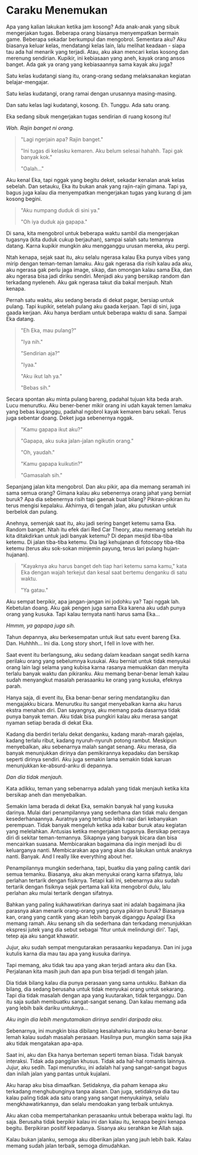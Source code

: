 # Caraku Menemukan

Apa yang kalian lakukan ketika jam kosong? Ada anak-anak yang sibuk mengerjakan tugas. Beberapa orang biasanya menyempatkan bermain game. Beberapa sekadar berkumpul dan mengobrol. Sementara aku? Aku biasanya keluar kelas, mendatangi kelas lain, lalu melihat keadaan - siapa tau ada hal menarik yang terjadi. Atau, aku akan mencari kelas kosong dan merenung sendirian. Kupikir, ini kebiasaan yang aneh, kayak orang ansos banget. Ada gak ya orang yang kebiasaannya sama kayak aku juga?

Satu kelas kudatangi siang itu, orang-orang sedang melaksanakan kegiatan belajar-mengajar.

Satu kelas kudatangi, orang ramai dengan urusannya masing-masing.

Dan satu kelas lagi kudatangi, kosong. Eh. Tunggu. Ada satu orang.

Eka sedang sibuk mengerjakan tugas sendirian di ruang kosong itu!

*Wah. Rajin banget ni orang.*

> "Lagi ngerjain apa? Rajin banget."
>
> "Ini tugas di kelasku kemaren. Aku belum selesai hahahh. Tapi gak banyak kok."
>
> "Oalah..."

Aku kenal Eka, tapi nggak yang begitu deket, sekadar kenalan anak kelas sebelah. Dan setauku, Eka itu bukan anak yang rajin-rajin gimana. Tapi ya, bagus juga kalau dia menyempatkan mengerjakan tugas yang kurang di jam kosong begini.

> "Aku numpang duduk di sini ya."
>
> "Oh iya duduk aja gapapa."

Di sana, kita mengobrol untuk beberapa waktu sambil dia mengerjakan tugasnya (kita duduk cukup berjauhan), sampai salah satu temannya datang. Karna kupikir mungkin aku mengganggu urusan mereka, aku pergi.

Ntah kenapa, sejak saat itu, aku selalu ngerasa kalau Eka punya vibes yang mirip dengan teman-teman lamaku. Aku gak ngerasa dia risih kalau ada aku, aku ngerasa gak perlu jaga image, sikap, dan omongan kalau sama Eka, dan aku ngerasa bisa jadi diriku sendiri. Menjadi aku yang bersikap random dan terkadang nyeleneh. Aku gak ngerasa takut dia bakal menjauh. Ntah kenapa.

Pernah satu waktu, aku sedang berada di dekat pagar, bersiap untuk pulang. Tapi kupikir, setelah pulang aku gaada kerjaan. Tapi di sini, juga gaada kerjaan. Aku hanya berdiam untuk beberapa waktu di sana. Sampai Eka datang.

> "Eh Eka, mau pulang?"
>
> "Iya nih."
>
> "Sendirian aja?"
>
> "Iyaa."
>
> "Aku ikut lah ya."
>
> "Bebas sih."

Secara spontan aku minta pulang bareng, padahal tujuan kita beda arah. Lucu menurutku. Aku bener-bener mikir orang ini udah kayak temen lamaku yang bebas kuganggu, padahal ngobrol kayak kemaren baru sekali. Terus juga sebentar doang. Deket juga sebenernya nggak.

> "Kamu gapapa ikut aku?"
>
> "Gapapa, aku suka jalan-jalan ngikutin orang."
>
> "Oh, yaudah."
>
> "Kamu gapapa kuikutin?"
>
> "Gamasalah sih."

Sepanjang jalan kita mengobrol. Dan aku pikir, apa dia memang seramah ini sama semua orang? Gimana kalau aku sebenernya orang jahat yang berniat buruk? Apa dia sebenernya risih tapi gaenak buat bilang? Pikiran-pikiran itu terus mengisi kepalaku. Akhirnya, di tengah jalan, aku putuskan untuk berbelok dan pulang.

Anehnya, semenjak saat itu, aku jadi sering banget ketemu sama Eka. Random banget. Ntah itu efek dari Red Car Theory, atau memang setelah itu kita ditakdirkan untuk jadi banyak ketemu? Di depan mesjid tiba-tiba ketemu. Di jalan tiba-tiba ketemu. Dia lagi kehujanan di fotocopy tiba-tiba ketemu (terus aku sok-sokan minjemin payung, terus lari pulang hujan-hujanan).

> "Kayaknya aku harus banget deh tiap hari ketemu sama kamu," kata Eka dengan wajah terkejut dan kesal saat bertemu denganku di satu waktu.
>
> "Ya gatau."

Aku sempat berpikir, apa jangan-jangan ini jodohku ya? Tapi nggak lah. Kebetulan doang. Aku gak pengen juga sama Eka karena aku udah punya orang yang kusuka. Tapi kalau ternyata nanti harus sama Eka... 

*Hmmm, ya gapapa juga sih.*

Tahun depannya, aku berkesempatan untuk ikut satu event bareng Eka. Dan. Huhhhh... Ini dia. Long story short, I fell in love with her.

Saat event itu berlangsung, aku sedang dalam keadaan sangat sedih karna perilaku orang yang sebelumnya kusukai. Aku berniat untuk tidak menyukai orang lain lagi selama yang kubisa karna rasanya memuakkan dan menyita terlalu banyak waktu dan pikiranku. Aku memang benar-benar lemah kalau sudah menyangkut masalah perasaanku ke orang yang kusuka, efeknya parah.

Hanya saja, di event itu, Eka benar-benar sering mendatangiku dan mengajakku bicara. Menurutku itu sangat menyebalkan karna aku harus ekstra menahan diri. Dan sayangnya, aku memang pada dasarnya tidak punya banyak teman. Aku tidak bisa pungkiri kalau aku merasa sangat nyaman setiap berada di dekat Eka.

Kadang dia berdiri terlalu dekat denganku, kadang marah-marah gajelas, kadang terlalu ribut, kadang nyuruh-nyuruh potong rambut. Meskipun menyebalkan, aku sebenarnya malah sangat senang. Aku merasa, dia banyak menunjukkan dirinya dan pemikirannya kepadaku dan bersikap seperti dirinya sendiri. Aku juga semakin lama semakin tidak karuan menunjukkan ke-absurd-anku di depannya.

*Dan dia tidak menjauh.*

Kata adikku, teman yang sebenarnya adalah yang tidak menjauh ketika kita bersikap aneh dan menyebalkan.

Semakin lama berada di dekat Eka, semakin banyak hal yang kusuka darinya. Mulai dari penampilannya yang sederhana dan tidak malu dengan kesederhanaannya. Auratnya yang tertutup lebih rapi dari kebanyakan perempuan. Tidak banyak mengeluh ketika ada kabar buruk atau kegiatan yang melelahkan. Antusias ketika mengerjakan tugasnya. Bersikap percaya diri di sekitar teman-temannya. Sikapnya yang banyak bicara dan bisa mencairkan suasana. Membicarakan bagaimana dia ingin menjadi ibu di keluarganya nanti. Membicarakan apa yang akan dia lakukan untuk anaknya nanti. Banyak. And I really like everything about her.

Penampilannya mungkin sederhana, tapi, buatku dia yang paling cantik dari semua temanku. Biasanya, aku akan menyukai orang karna sifatnya, lalu perlahan tertarik dengan fisiknya. Tetapi kali ini, sebenarnya aku sudah tertarik dengan fisiknya sejak pertama kali kita mengobrol dulu, lalu perlahan aku mulai tertarik dengan sifatnya.

Bahkan yang paling kukhawatirkan darinya saat ini adalah bagaimana jika parasnya akan menarik orang-orang yang punya pikiran buruk? Biasanya kan, orang yang cantik yang akan lebih banyak diganggu Apalagi Eka memang ramah. Aku senang sih dia sederhana dan terkadang menunjukkan ekspresi jutek yang dia sebut sebagai 'fitur untuk melindungi diri'. Tapi, tetep aja aku sangat khawatir.

Jujur, aku sudah sempat mengutarakan perasaanku kepadanya. Dan ini juga kutulis karna dia mau tau apa yang kusuka darinya.

Tapi memang, aku tidak tau apa yang akan terjadi antara aku dan Eka. Perjalanan kita masih jauh dan apa pun bisa terjadi di tengah jalan.

Dia tidak bilang kalau dia punya perasaan yang sama untukku. Bahkan dia bilang, dia sedang berusaha untuk tidak menyukai orang untuk sekarang. Tapi dia tidak masalah dengan apa yang kuutarakan, tidak terganggu. Dan itu saja sudah membuatku sangat-sangat senang. Dan kalau memang ada yang lebih baik dariku untuknya...

*Aku ingin dia lebih mengutamakan dirinya sendiri daripada aku.*

Sebenarnya, ini mungkin bisa dibilang kesalahanku karna aku benar-benar lemah kalau sudah masalah perasaan. Hasilnya pun, mungkin sama saja jika aku tidak mengatakan apa-apa.

Saat ini, aku dan Eka hanya berteman seperti teman biasa. Tidak banyak interaksi. Tidak ada panggilan khusus. Tidak ada hal-hal romantis lainnya. Jujur, aku sedih. Tapi menurutku, ini adalah hal yang sangat-sangat bagus dan inilah jalan yang pantas untuk kujalani.

Aku harap aku bisa dimaafkan. Setidaknya, dia paham kenapa aku terkadang menghubunginya tanpa alasan. Dan juga, setidaknya dia tau kalau paling tidak ada satu orang yang sangat menyukainya, selalu mengkhawatirkannya, dan selalu mendoakan yang terbaik untuknya.

Aku akan coba mempertahankan perasaanku untuk beberapa waktu lagi. Itu saja. Berusaha tidak berpikir kalau ini dan kalau itu, kenapa begini kenapa begitu. Berpikiran positif kepadanya. Sisanya aku serahkan ke Allah saja.

Kalau bukan jalanku, semoga aku diberikan jalan yang jauh lebih baik. Kalau memang sudah jalan terbaik, semoga dimudahkan.
